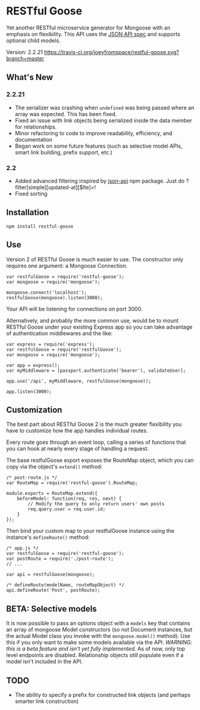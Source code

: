 # RESTful Goose

Yet another RESTful microservice generator for Mongoose with an emphasis on flexibility. This API uses the [JSON API spec](http://jsonapi.org/) and supports optional child models.

Version: 2.2.21
https://travis-ci.org/joeyfromspace/restful-goose.svg?branch=master

## What's New
### 2.2.21
- The serializer was crashing when `undefined` was being passed where an array was expected. This has been fixed.
- Fixed an issue with link objects being serialized inside the data member for relationships.
- Minor refactoring to code to improve readability, efficiency, and documentation
- Began work on some future features (such as selective model APIs, smart link building, prefix support, etc.)

### 2.2
- Added advanced filtering inspired by [json-api](https://www.npmjs.com/package/json-api#filtering) npm package. Just do ?filter[simple][updated-at][$lte]=<timestamp>!
- Fixed sorting

## Installation
```
npm install restful-goose
```

## Use
Version 2 of RESTful Goose is much easier to use. The constructor only requires one argument: a Mongoose Connection.

```
var restfulGoose = require('restful-goose');
var mongoose = require('mongoose');

mongoose.connect('localhost');
restfulGoose(mongoose).listen(3000);
```

Your API will be listening for connections on port 3000.

Alternatively, and probably the more common use, would be to mount RESTful Goose under your existing Express app so you can take advantage of authentication middlewares and the like:

 ```
 var express = require('express');
 var restfulGoose = require('restfulGoose');
 var mongoose = require('mongoose');

 var app = express();
 var myMiddleware = [passport.authenticate('bearer'), validateUser];

 app.use('/api', myMiddleware, restfulGoose(mongoose));

 app.listen(3000);
 ```

## Customization
The best part about RESTful Goose 2 is the much greater flexibility you have to customize how the app handles individual routes.

Every route goes through an event loop, calling a series of functions that you can hook at nearly every stage of handling a request.

The base restfulGoose export exposes the RouteMap object, which you can copy via the object's `extend()` method:

```
/* post-route.js */
var RouteMap = require('restful-goose').RouteMap;

module.exports = RouteMap.extend({
    beforeModel: function(req, res, next) {
        // Modify the query to only return users' own posts
        req.query.user = req.user.id;
    }
});
```

Then bind your custom map to your restfulGoose instance using the instance's `defineRoute()` method:

```
/* app.js */
var restfulGoose = require('restful-goose');
var postRoute = require('./post-route');
// ...

var api = restfulGoose(mongoose);

/* defineRoute(modelName, routeMapObject) */
api.defineRoute('Post', postRoute);
```

## BETA: Selective models
It is now possible to pass an options object with a `models` key that contains an array of mongoose Model constructors (so not Document instances, but the actual Model class you invoke with the `mongoose.model()` method). 
Use this if you only want to make some models available via the API. *WARNING: this is a beta feature and isn't yet fully implemented*. As of now, only top level endpoints are disabled. Relationship objects still populate
even if a model isn't included in the API.

## TODO
* The ability to specify a prefix for constructed link objects (and perhaps smarter link construction)